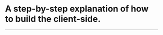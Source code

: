 # A step-by-step explanation of how to build the client-side.
-------------------------------------------------------------